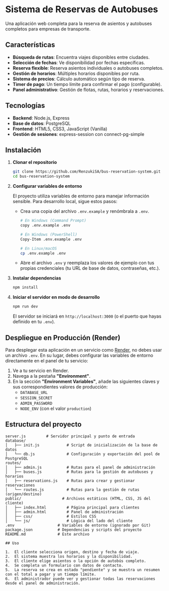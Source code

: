 # Sistema de Reservas de Autobuses

Una aplicación web completa para la reserva de asientos y autobuses completos para empresas de transporte.

## Características

- **Búsqueda de rutas**: Encuentra viajes disponibles entre ciudades.
- **Selección de fechas**: Ve disponibilidad por fechas específicas.
- **Reserva flexible**: Reserva asientos individuales o autobuses completos.
- **Gestión de horarios**: Múltiples horarios disponibles por ruta.
- **Sistema de precios**: Cálculo automático según tipo de reserva.
- **Timer de pago**: Un tiempo límite para confirmar el pago (configurable).
- **Panel administrativo**: Gestión de flotas, rutas, horarios y reservaciones.

## Tecnologías

- **Backend**: Node.js, Express
- **Base de datos**: PostgreSQL
- **Frontend**: HTML5, CSS3, JavaScript (Vanilla)
- **Gestión de sesiones**: express-session con connect-pg-simple

## Instalación

1.  **Clonar el repositorio**
    ```bash
    git clone https://github.com/RenzukiSA/bus-reservation-system.git
    cd bus-reservation-system
    ```

2.  **Configurar variables de entorno**

    El proyecto utiliza variables de entorno para manejar información sensible. Para desarrollo local, sigue estos pasos:

    *   Crea una copia del archivo `.env.example` y renómbrala a `.env`.
        ```bash
        # En Windows (Command Prompt)
        copy .env.example .env
        
        # En Windows (PowerShell)
        Copy-Item .env.example .env
        
        # En Linux/macOS
        cp .env.example .env
        ```
    *   Abre el archivo `.env` y reemplaza los valores de ejemplo con tus propias credenciales (tu URL de base de datos, contraseñas, etc.).

3.  **Instalar dependencias**
    ```bash
    npm install
    ```

4.  **Iniciar el servidor en modo de desarrollo**
    ```bash
    npm run dev
    ```
    El servidor se iniciará en `http://localhost:3000` (o el puerto que hayas definido en tu `.env`).

## Despliegue en Producción (Render)

Para desplegar esta aplicación en un servicio como [Render](https://render.com/), no debes usar un archivo `.env`. En su lugar, debes configurar las variables de entorno directamente en el panel de tu servicio:

1.  Ve a tu servicio en Render.
2.  Navega a la pestaña **"Environment"**.
3.  En la sección **"Environment Variables"**, añade las siguientes claves y sus correspondientes valores de producción:
    *   `DATABASE_URL`
    *   `SESSION_SECRET`
    *   `ADMIN_PASSWORD`
    *   `NODE_ENV` (con el valor `production`)

## Estructura del proyecto

```
server.js         # Servidor principal y punto de entrada
database/
│   ├── init.js            # Script de inicialización de la base de datos
│   └── db.js              # Configuración y exportación del pool de PostgreSQL
routes/
│   ├── admin.js           # Rutas para el panel de administración
│   ├── buses.js           # Rutas para la gestión de autobuses y horarios
│   ├── reservations.js    # Rutas para crear y gestionar reservaciones
│   └── routes.js          # Rutas para la gestión de rutas (origen/destino)
public/                  # Archivos estáticos (HTML, CSS, JS del cliente)
│   ├── index.html         # Página principal para clientes
│   ├── admin.html         # Panel de administración
│   ├── css/               # Estilos CSS
│   └── js/                # Lógica del lado del cliente
.env                   # Variables de entorno (ignorado por Git)
package.json           # Dependencias y scripts del proyecto
README.md              # Este archivo

## Uso

1.  El cliente selecciona origen, destino y fecha de viaje.
2.  El sistema muestra los horarios y la disponibilidad.
3.  El cliente elige asientos o la opción de autobús completo.
4.  Se completa un formulario con datos de contacto.
5.  La reserva se crea en estado "pendiente" y se muestra un resumen con el total a pagar y un tiempo límite.
6.  El administrador puede ver y gestionar todas las reservaciones desde el panel de administración.
